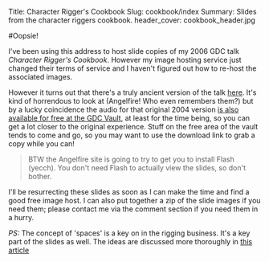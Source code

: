 Title: Character Rigger's Cookbook
Slug: cookbook/index
Summary: Slides from the character riggers cookbook.
header_cover: cookbook_header.jpg

#Oopsie!

I've been using this address to host slide copies of my 2006 GDC talk *Character Rigger's Cookbook*.  However my image hosting service just changed their terms of service and I haven't figured out how to re-host the associated images.

However it turns out that there's a truly ancient version of the talk [here](http://www.angelfire.com/blog/theodox/cookbook/siframes.html).  It's kind of horrendous to look at (Angelfire! Who even remembers them?) but by a lucky coincidence the audio for that original 2004 version [is also available for free at the GDC Vault](http://www.gdcvault.com/play/1013630/Character-Rigger-s), at least for the time being, so you can get a lot closer to the original experience. Stuff on the free area of the vault tends to come and go, so you may want to use the download link to grab a copy while you can! 

> BTW the Angelfire site is going to try to get you to install Flash (yecch).  You don't need Flash to actually view the slides, so don't bother.

I'll be resurrecting these slides as soon as I can make the time and find a good free image host. I can also put together a zip of the slide images if you need them; please contact me via the comment section if you need them in a hurry.

*PS:* The concept of 'spaces' is a key on in the rigging business. It's a key part of the slides as well.  The ideas are discussed more thoroughly in [this article](conquest_space)

